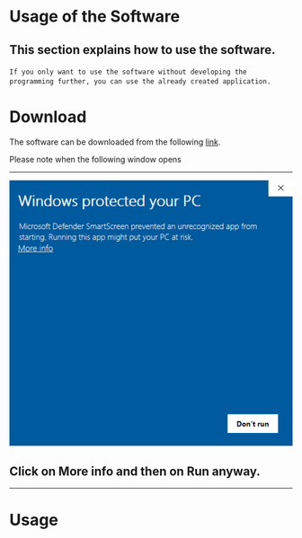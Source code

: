 # Usage of the Software
## This section explains how to use the software.
`If you only want to use the software without developing the programming further, you can use the already created application.`

# Download
The software can be downloaded from the following [link][1].

Please note when the following window opens
***
![Image][2]
## Click on **More info** and then on **Run anyway**.
***
# Usage

[1]:https://github.com/Krypt0pr0xy/Streufeldkompensation_Official_Software/blob/master/Streufeldkompensation_Test_Software.exe

[2]:https://github.com/Krypt0pr0xy/Streufeldkompensation_Official_Software/blob/master/WindowsprotectedyourPC.PNG

